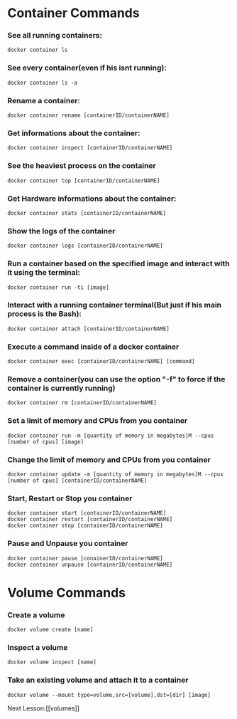 # Container Commands

### See all running containers:

```docker
docker container ls
```

### See every container(even if his isnt running):

```docker 
docker container ls -a
```

### Rename a container:

```docker
docker container rename [containerID/containerNAME]
```

### Get informations about the container:

```docker
docker container inspect [containerID/containerNAME]
```

### See the heaviest process on the container
```docker
docker container top [containerID/containerNAME]
```

### Get Hardware informations about the container:

```docker
docker container stats [containerID/containerNAME]
```

### Show the logs of the container

```docker
docker container logs [containerID/containerNAME]
```

### Run a container based on the specified image and interact with it using the terminal:
 
```docker
docker container run -ti [image]
```

### Interact with a running container terminal(But just if his main process is the Bash):

```docker
docker container attach [containerID/containerNAME]
```

### Execute a command inside of a docker container

```docker
docker container exec [containerID/containerNAME] [command]
```

### Remove a container(you can use the option "-f" to force if the container is currently running)

```docker
docker container rm [containerID/containerNAME]
```

### Set a limit of memory and CPUs from you container

```docker
docker container run -m [quantity of memory in megabytes]M --cpus [number of cpus] [image]
```

### Change the limit of memory and CPUs from you container

```docker
docker container update -m [quantity of memory in megabytes]M --cpus [number of cpus] [containerID/containerNAME]
```

### Start, Restart or Stop you container

```docker
docker container start [containerID/containerNAME]
docker container restart [containerID/containerNAME]
docker container stop [containerID/containerNAME]
```

### Pause and Unpause you container

```docker
docker container pause [conainerID/containerNAME]
docker container unpause [containerID/containerNAME]
```


# Volume Commands


### Create a volume

```docker
docker volume create [name]
```

### Inspect a volume

```docker
docker volume inspect [name]
```

### Take an existing volume and attach it to a container

```docker
docker volume --mount type=volume,src=[volume],dst=[dir] [image]
```

Next Lesson:[[volumes]]
